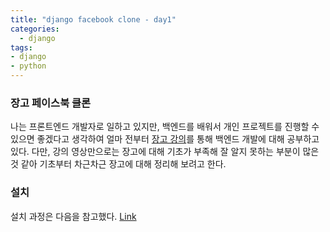 ```yaml
---
title: "django facebook clone - day1"
categories:
  - django
tags:
- django
- python
---
```


### 장고 페이스북 클론

나는 프론트엔드 개발자로 일하고 있지만, 백엔드를 배워서 개인 프로젝트를 진행할 수 있으면 좋겠다고 생각하여 얼마 전부터 [장고 강의](https://www.inflearn.com/course/%ED%8E%98%EC%9D%B4%EC%8A%A4%EB%B6%81-%ED%92%80%EC%8A%A4%ED%83%9D-%ED%81%B4%EB%A1%A0-%EC%9B%B9%EA%B0%9C%EB%B0%9C/dashboard)를 통해 백엔드 개발에 대해 공부하고 있다. 다만, 강의 영상만으로는 장고에 대해 기초가 부족해 잘 알지 못하는 부분이 많은 것 같아 기초부터 차근차근 장고에 대해 정리해 보려고 한다.

### 설치

설치 과정은 다음을 참고했다. [Link](https://tutorial.djangogirls.org/ko/installation/)


